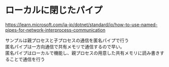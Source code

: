 # ローカルに閉じたパイプ
https://learn.microsoft.com/ja-jp/dotnet/standard/io/how-to-use-named-pipes-for-network-interprocess-communication

サンプルは親プロセスと子プロセスの通信を匿名パイプで行う  
匿名パイプは一方向通信で共有メモリで通信するので早い。  
匿名パイプはローカルで機能し、親プロセスの用意した共有メモリに読み書きすることで通信を行う


